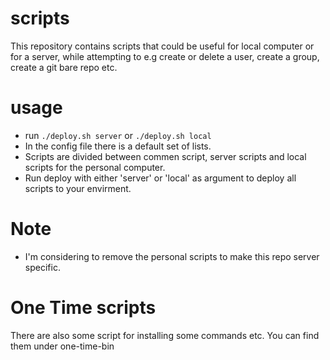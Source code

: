 # scripts
This repository contains scripts that could be useful for local computer or for a server, while attempting to e.g create or delete a user, create a group, create a git bare repo etc.

# usage
- run `./deploy.sh server` or `./deploy.sh local`
- In the config file there is a default set of lists.
- Scripts are divided between commen script, server scripts and local scripts for the personal computer.
- Run deploy with either 'server' or 'local' as argument to deploy all scripts to your envirment.


# Note
- I'm considering to remove the personal scripts to make this repo server specific. 

# One Time scripts 
There are also some script for installing some commands etc. You can find them under one-time-bin
